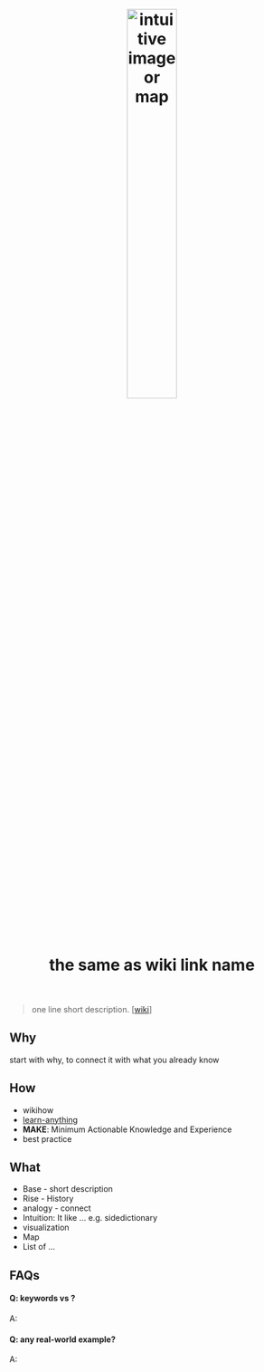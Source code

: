 <h1 align="center">
<br>
	<a href="https://www.wikiwand.com/en/Note-taking">
  <img src="https://i.imgur.com/EFEoch9.png" alt="intuitive image or map" width=42%">
  </a>
  <br><br>
the same as wiki link name 
  <br><br>
</h1>

> one line short description. [[wiki]()]

## Why 

start with why, to connect it with what you already know

## How

* wikihow 
* [learn-anything](https://learn-anything.xyz/)
* **MAKE**: Minimum Actionable Knowledge and Experience
* best practice

## What 

* Base - short description
* Rise - History
* analogy - connect 
* Intuition: It like ...  e.g. sidedictionary
* visualization
* Map
* List of ...

## FAQs

#### Q: keywords vs ?

A: 

#### Q: any real-world example?

A: 

